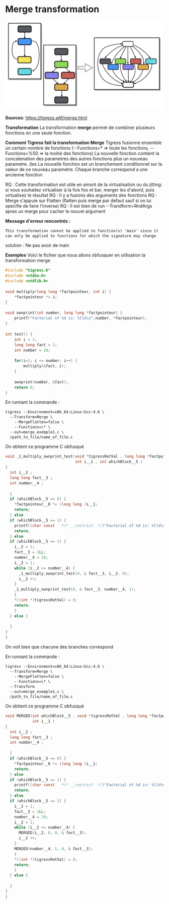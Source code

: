 # Merge transformation

![img](./assets/merge_schema.png)

**Sources**:
https://tigress.wtf/merge.html

**Transformation**
La transformation **merge** permet de combiner plusieurs fonctions en une seule fonction.

**Comment Tigress fait la transformation Merge**
Tigress fusionne ensemble un certain nombre de fonctions (--Functions=\* => toute les fonctions, --Functions=%50 => la moitié des fonctions)
La nouvelle fonction contient la concatenation des parametres des autres fonctions plus un nouveau parametre. (les 
La nouvelle fonction est un branchement conditionnel sur la valeur de ce nouveau parametre. Chaque branche correspond a une ancienne fonction

RQ : Cette transformation est utile en amont de la virtualisation ou du jitting: si vous souhaitez virtualiser à la fois foo et bar, merger les d'abord, puis virtualisez le résultat
RQ : Il y a fusions des arguments des fonctions
RQ : Merge s'appuie sur Flatten (flatten puis merge par defaut sauf si on lui specifie de faire l'inverse)
RQ : Il est bien de run --Trandform=RndArgs apres un merge pour cacher le nouvel argument


**Message d'erreur rencontrés :**
```
This transformation cannot be applied to function(s) 'main' since it can only be applied to functions for which the signature may change
```
solution : Ne pas avoir de main 



**Exemples**
Voici le fichier que nous allons obfusquer en utilisation la transformation merge

``` c
#include "tigress.h"
#include <stdio.h>
#include <stdlib.h> 

void multiply(long long *factpointeur, int i) {
    *factpointeur *= i;
}

void ownprint(int number, long long *factpointeur) {
    printf("Factorial of %d is: %lld\n",number, *factpointeur);    
}

int test() {
	int i = 1;
	long long fact = 1;
	int number = 10;

	for(i=1; i <= number; i++) {
        multiply(&fact, i);
	}

    ownprint(number, &fact);
	return 0;  
}

```

En runnant la commande : 

``` 
tigress --Environment=x86_64:Linux:Gcc:4.6 \
  --Transform=Merge \
    --MergeFlatten=false \
    --Functions=\* \
  --out=merge_exemple1.c \
  /path_to_file/name_of_file.c
```

On obtient ce programme C obfusqué

``` c
void _1_multiply_ownprint_test(void *tigressRetVal , long long *factpointeur__0 ,
                               int i__1 , int whichBlock__5 ) 
{ 
  int i__2 ;
  long long fact__3 ;
  int number__4 ;

  {
  if (whichBlock__5 == 0) {
    *factpointeur__0 *= (long long )i__1;
    return;
  } else
  if (whichBlock__5 == 1) {
    printf((char const   */* __restrict  */)"Factorial of %d is: %lld\n", i__1, *factpointeur__0);
    return;
  } else
  if (whichBlock__5 == 2) {
    i__2 = 1;
    fact__3 = 1LL;
    number__4 = 10;
    i__2 = 1;
    while (i__2 <= number__4) {
      _1_multiply_ownprint_test(0, & fact__3, i__2, 0);
      i__2 ++;
    }
    _1_multiply_ownprint_test(0, & fact__3, number__4, 1);
    {
    *((int *)tigressRetVal) = 0;
    return;
    }
  } else {

  }
}
}
```

On voit bien que chacune des branches correspond

En runnant la commande : 

```
tigress --Environment=x86_64:Linux:Gcc:4.6 \
  --Transform=Merge \
    --MergeFlatten=false \
    --Functions=\* \
  --Transform
  --out=merge_exemple1.c \
  /path_to_file/name_of_file.c
```

On obtient ce programme C obfusqué

``` c
void MERGED(int whichBlock__5 , void *tigressRetVal , long long *factpointeur__0 ,
            int i__1 ) 
{ 
  int i__2 ;
  long long fact__3 ;
  int number__4 ;

  {
  if (whichBlock__5 == 0) {
    *factpointeur__0 *= (long long )i__1;
    return;
  } else
  if (whichBlock__5 == 1) {
    printf((char const   */* __restrict  */)"Factorial of %d is: %lld\n", i__1, *factpointeur__0);
    return;
  } else
  if (whichBlock__5 == 2) {
    i__2 = 1;
    fact__3 = 1LL;
    number__4 = 10;
    i__2 = 1;
    while (i__2 <= number__4) {
      MERGED(i__2, 0, 0, & fact__3);
      i__2 ++;
    }
    MERGED(number__4, 1, 0, & fact__3);
    {
    *((int *)tigressRetVal) = 0;
    return;
    }
  } else {

  }
}
}
```



